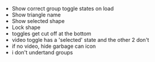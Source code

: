 - Show correct group toggle states on load
- Show triangle name
- Show selected shape
- Lock shape
- toggles get cut off at the bottom
- video toggle has a 'selected' state and the other 2 don't
- if no video, hide garbage can icon
- i don't undertand groups
